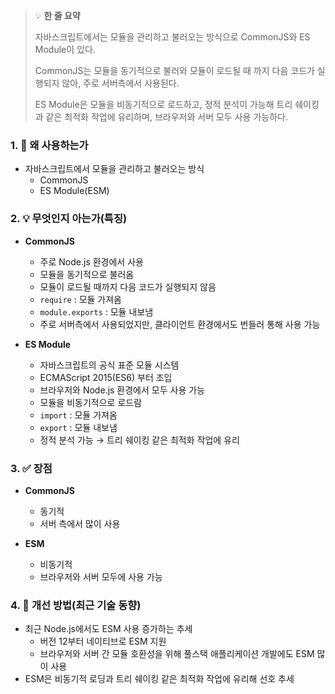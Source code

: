 > 💡 **한 줄 요약**
>
> 자바스크립트에서는 모듈을 관리하고 불러오는 방식으로 CommonJS와 ES Module이 있다.
>
> CommonJS는 모듈을 동기적으로 불러와 모듈이 로드될 때 까지 다음 코드가 실행되지 않아, 주로 서버측에서 사용된다.
>
> ES Module은 모듈을 비동기적으로 로드하고, 정적 분석이 가능해 트리 쉐이킹과 같은 최적화 작업에 유리하며, 브라우저와 서버 모두 사용 가능하다.

### 1. 🤔 왜 사용하는가

- 자바스크립트에서 모듈을 관리하고 불러오는 방식
  - CommonJS
  - ES Module(ESM)

### 2. 💡 무엇인지 아는가(특징)

- **CommonJS**

  - 주로 Node.js 환경에서 사용
  - 모듈을 동기적으로 불러옴
  - 모듈이 로드될 때까지 다음 코드가 실행되지 않음
  - `require` : 모듈 가져옴
  - `module.exports` : 모듈 내보냄
  - 주로 서버측에서 사용되었지만, 클라이언트 환경에서도 번들러 통해 사용 가능

- **ES Module**
  - 자바스크립트의 공식 표준 모듈 시스템
  - ECMAScript 2015(ES6) 부터 조입
  - 브라우저와 Node.js 환경에서 모두 사용 가능
  - 모듈을 비동기적으로 로드람
  - `import` : 모듈 가져옴
  - `export` : 모듈 내보냄
  - 정적 분석 가능 → 트리 쉐이킹 같은 최적화 작업에 유리

### 3. ✅ 장점

- **CommonJS**

  - 동기적
  - 서버 측에서 많이 사용

- **ESM**
  - 비동기적
  - 브라우저와 서버 모두에 사용 가능

### 4. 🔄 개선 방법(최근 기술 동향)

- 최근 Node.js에서도 ESM 사용 증가하는 추세
  - 버전 12부터 네이티브로 ESM 지원
  - 브라우저와 서버 간 모듈 호환성을 위해 풀스택 애플리케이션 개발에도 ESM 많이 사용
- ESM은 비동기적 로딩과 트리 쉐이킹 같은 최적화 작업에 유리해 선호 추세
